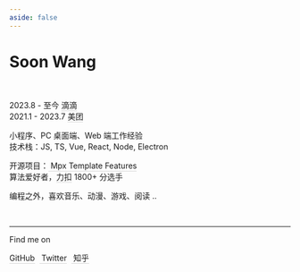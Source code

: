 ```yaml
---
aside: false
---
```


<script>
import IconMeituan from './.vitepress/theme/components/icons/IconMeituan.vue'
</script>

<style>
.soon{
  a {
      color: inherit;
      font-weight: inherit;
      text-decoration: none;
      padding-bottom: 1.5px;
      border-bottom: 1.5px solid rgba(125,125,125,.3);
      transition: border 0.3s ease-in-out;
  }
  a:hover {
      color: inherit;
      border-bottom: 1.5px solid rgba(125,125,125,1);
      transition: border .3s ease-in-out;
  }
}
</style>

<H1><span text-rainbow>Soon Wang</span></H1>

<br>
<div class='soon'>

<span >2023.8</span>
<span left-17 absolute >-</span >
<span left-23 absolute >至今</span >
<span left-45 absolute >[<span i-arcticons-didi-food role="img" aria-hidden="true" w4.5 h4.5 /> 滴滴](https://www.didiglobal.com/)</span ><br>
<span >2021.1</span>
<span left-17 absolute >-</span >
<span left-23 absolute >2023.7</span >
<span left-45 absolute >[<IconMeituan w4.5 h4.5 inline-block align-sub op75 pb-0.2 /> 美团](https://www.meituan.com/)</span><br>

小程序、PC 桌面端、Web 端工作经验 <br>
技术栈：JS, TS, Vue, React, Node, Electron

开源项目：[<span i-simple-icons-visualstudiocode w4 h4 pb-5 op75 /> Mpx Template Features](https://github.com/wangshunnn/mpx-template-features)<br>
算法爱好者，[<span i-simple-icons-leetcode w4 h4 pb-5 op75 />力扣](https://leetcode.cn/u/soon-8) 1800+ 分选手

编程之外，喜欢音乐、动漫、游戏、阅读 ..

<br>

---

Find me on

<a href="https://github.com/wangshunnn" target="_blank"><span op75 i-simple-icons-github /> GitHub</a>&nbsp;&nbsp;<a href="https://www.twitter.com/wangshunnn" target="_blank"><span op75 i-ri-twitter-x-fill /> Twitter</a>&nbsp;&nbsp;<a href="https://www.zhihu.com/people/wangshunnn" target="_blank"><span op75 i-simple-icons-zhihu /> 知乎</a>

</div>
